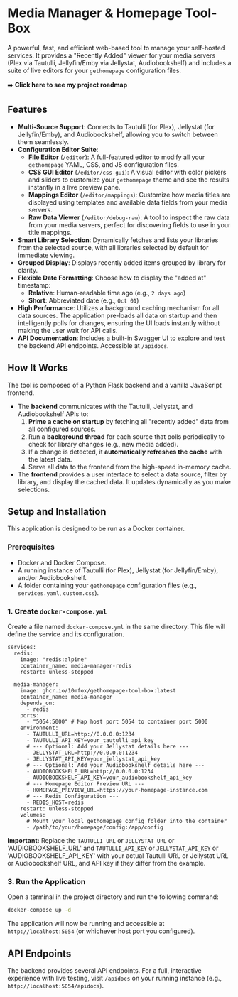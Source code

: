 # Media Manager & Homepage Tool-Box

A powerful, fast, and efficient web-based tool to manage your self-hosted services. It provides a "Recently Added" viewer for your media servers (Plex via Tautulli, Jellyfin/Emby via Jellystat, Audiobookshelf) and includes a suite of live editors for your `gethomepage` configuration files.

:arrow_right: **Click here to see my project roadmap**

## Features

- **Multi-Source Support**: Connects to Tautulli (for Plex), Jellystat (for Jellyfin/Emby), and Audiobookshelf, allowing you to switch between them seamlessly.
- **Configuration Editor Suite**:
    - **File Editor** (`/editor`): A full-featured editor to modify all your `gethomepage` YAML, CSS, and JS configuration files.
    - **CSS GUI Editor** (`/editor/css-gui`): A visual editor with color pickers and sliders to customize your `gethomepage` theme and see the results instantly in a live preview pane.
    - **Mappings Editor** (`/editor/mappings`): Customize how media titles are displayed using templates and available data fields from your media servers.
    - **Raw Data Viewer** (`/editor/debug-raw`): A tool to inspect the raw data from your media servers, perfect for discovering fields to use in your title mappings.
- **Smart Library Selection**: Dynamically fetches and lists your libraries from the selected source, with all libraries selected by default for immediate viewing.
- **Grouped Display**: Displays recently added items grouped by library for clarity.
- **Flexible Date Formatting**: Choose how to display the "added at" timestamp:
    - **Relative**: Human-readable time ago (e.g., `2 days ago`)
    - **Short**: Abbreviated date (e.g., `Oct 01`)
- **High Performance**: Utilizes a background caching mechanism for all data sources. The application pre-loads all data on startup and then intelligently polls for changes, ensuring the UI loads instantly without making the user wait for API calls.
- **API Documentation**: Includes a built-in Swagger UI to explore and test the backend API endpoints. Accessible at `/apidocs`.

## How It Works

The tool is composed of a Python Flask backend and a vanilla JavaScript frontend.

- The **backend** communicates with the Tautulli, Jellystat, and Audiobookshelf APIs to:
    1.  **Prime a cache on startup** by fetching all "recently added" data from all configured sources.
    2.  Run a **background thread** for each source that polls periodically to check for library changes (e.g., new media added).
    3.  If a change is detected, it **automatically refreshes the cache** with the latest data.
    4.  Serve all data to the frontend from the high-speed in-memory cache.
- The **frontend** provides a user interface to select a data source, filter by library, and display the cached data. It updates dynamically as you make selections.

## Setup and Installation
This application is designed to be run as a Docker container.

### Prerequisites

- Docker and Docker Compose.
- A running instance of Tautulli (for Plex), Jellystat (for Jellyfin/Emby), and/or Audiobookshelf.
- A folder containing your `gethomepage` configuration files (e.g., `services.yaml`, `custom.css`).

### 1. Create `docker-compose.yml`

Create a file named `docker-compose.yml` in the same directory. This file will define the service and its configuration.

```dockercompose
services:
  redis:
    image: "redis:alpine"
    container_name: media-manager-redis
    restart: unless-stopped

  media-manager:
    image: ghcr.io/10mfox/gethomepage-tool-box:latest
    container_name: media-manager
    depends_on:
      - redis
    ports:
      - "5054:5000" # Map host port 5054 to container port 5000
    environment:
      - TAUTULLI_URL=http://0.0.0.0:1234
      - TAUTULLI_API_KEY=your_tautulli_api_key
      # --- Optional: Add your Jellystat details here ---
      - JELLYSTAT_URL=http://0.0.0.0:1234
      - JELLYSTAT_API_KEY=your_jellystat_api_key
      # --- Optional: Add your Audiobookshelf details here ---
      - AUDIOBOOKSHELF_URL=http://0.0.0.0:1234
      - AUDIOBOOKSHELF_API_KEY=your_audiobookshelf_api_key
      # --- Homepage Editor Preview URL ---
      - HOMEPAGE_PREVIEW_URL=https://your-homepage-instance.com
      # --- Redis Configuration ---
      - REDIS_HOST=redis
    restart: unless-stopped
    volumes:
      # Mount your local gethomepage config folder into the container
      - /path/to/your/homepage/config:/app/config
```

**Important:** Replace the `TAUTULLI_URL` or `JELLYSTAT_URL` or 'AUDIOBOOKSHELF_URL' and `TAUTULLI_API_KEY` or `JELLYSTAT_API_KEY` or 'AUDIOBOOKSHELF_API_KEY' with your actual Tautulli URL or Jellystat URL or Audiobookshelf URL, and API key if they differ from the example.

### 3. Run the Application

Open a terminal in the project directory and run the following command:

```sh
docker-compose up -d
```

The application will now be running and accessible at `http://localhost:5054` (or whichever host port you configured).

## API Endpoints

The backend provides several API endpoints. For a full, interactive experience with live testing, visit `/apidocs` on your running instance (e.g., `http://localhost:5054/apidocs`).